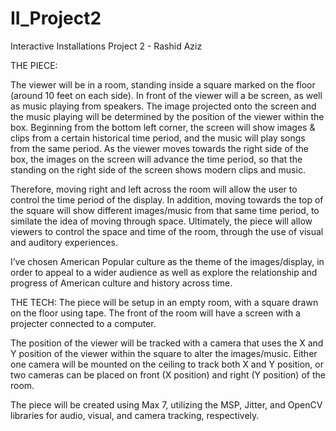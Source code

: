# II_Project2
Interactive Installations Project 2 - Rashid Aziz


THE PIECE:

The viewer will be in a room, standing inside a square marked on the floor (around 10 feet on each side). In front of the viewer will a be screen, as well as music playing from speakers.
The image projected onto the screen and the music playing will be determined by the position of the viewer within the box. Beginning from the bottom left corner, the screen will show images & clips from a certain historical time period, and the music will play songs from the same period. As the viewer moves towards the right side of the box, the images on the screen will advance the time period, so that the standing on the right side of the screen shows modern clips and music.

Therefore, moving right and left across the room will allow the user to control the time period of the display.
In addition, moving towards the top of the square will show different images/music from that same time period, to similate the idea of moving through space.
Ultimately, the piece will allow viewers to control the space and time of the room, through the use of visual and auditory experiences.

I’ve chosen American Popular culture as the theme of the images/display, in order to appeal to a wider audience as well as explore the relationship and progress of American culture and history across time.

THE TECH:
The piece will be setup in an empty room, with a square drawn on the floor using tape. The front of the room will have a screen with a projecter connected to a computer.

The position of the viewer will be tracked with a camera that uses the X and Y position of the viewer within the square to alter the images/music. Either one camera will be mounted on the ceiling to track both X and Y position, or two cameras can be placed on front (X position) and right (Y position) of the room.

The piece will be created using Max 7, utilizing the MSP, Jitter, and OpenCV libraries for audio, visual, and camera tracking, respectively.
